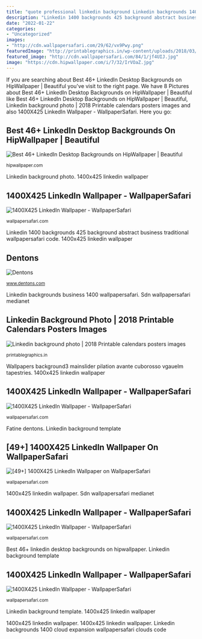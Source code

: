 ```yaml
---
title: "quote professional linkedin background Linkedin backgrounds 1400 cloud expansion wallpapersafari clouds code"
description: "Linkedin 1400 backgrounds 425 background abstract business traditional wallpapersafari code"
date: "2022-01-22"
categories:
- "Uncategorized"
images:
- "http://cdn.wallpapersafari.com/29/62/vx9Pwy.png"
featuredImage: "http://printablegraphics.in/wp-content/uploads/2018/03/Linkedin-background-photo-template.png"
featured_image: "http://cdn.wallpapersafari.com/84/1/jf4UIJ.jpg"
image: "https://cdn.hipwallpaper.com/i/7/32/IrVOaZ.jpg"
---
```


If you are searching about Best 46+ LinkedIn Desktop Backgrounds on HipWallpaper | Beautiful you've visit to the right page. We have 8 Pictures about Best 46+ LinkedIn Desktop Backgrounds on HipWallpaper | Beautiful like Best 46+ LinkedIn Desktop Backgrounds on HipWallpaper | Beautiful, Linkedin background photo | 2018 Printable calendars posters images and also 1400X425 LinkedIn Wallpaper - WallpaperSafari. Here you go:

## Best 46+ LinkedIn Desktop Backgrounds On HipWallpaper | Beautiful

![Best 46+ LinkedIn Desktop Backgrounds on HipWallpaper | Beautiful](https://cdn.hipwallpaper.com/i/7/32/IrVOaZ.jpg "1400x425 linkedin wallpaper")

<small>hipwallpaper.com</small>

Linkedin background photo. 1400x425 linkedin wallpaper

## 1400X425 LinkedIn Wallpaper - WallpaperSafari

![1400X425 LinkedIn Wallpaper - WallpaperSafari](http://cdn.wallpapersafari.com/29/62/vx9Pwy.png "Best 46+ linkedin desktop backgrounds on hipwallpaper")

<small>wallpapersafari.com</small>

Linkedin 1400 backgrounds 425 background abstract business traditional wallpapersafari code. 1400x425 linkedin wallpaper

## Dentons

![Dentons](https://www.dentons.com/en/-/media/images/website/person-images/e/ei-en/el-mechrafi_fatine.jpg "Linkedin backgrounds 1400 cloud expansion wallpapersafari clouds code")

<small>www.dentons.com</small>

Linkedin backgrounds business 1400 wallpapersafari. Sdn wallpapersafari medianet

## Linkedin Background Photo | 2018 Printable Calendars Posters Images

![Linkedin background photo | 2018 Printable calendars posters images](http://printablegraphics.in/wp-content/uploads/2018/03/Linkedin-background-photo-template.png "1400x425 linkedin wallpaper")

<small>printablegraphics.in</small>

Wallpapers background3 mainslider pilation avante cuborosso vgauelm tapestries. 1400x425 linkedin wallpaper

## 1400X425 LinkedIn Wallpaper - WallpaperSafari

![1400X425 LinkedIn Wallpaper - WallpaperSafari](http://cdn.wallpapersafari.com/84/1/jf4UIJ.jpg "[49+] 1400x425 linkedin wallpaper on wallpapersafari")

<small>wallpapersafari.com</small>

Fatine dentons. Linkedin background template

## [49+] 1400X425 LinkedIn Wallpaper On WallpaperSafari

![[49+] 1400X425 LinkedIn Wallpaper on WallpaperSafari](https://cdn.wallpapersafari.com/19/32/ftg0Mn.jpg "1400x425 linkedin wallpaper")

<small>wallpapersafari.com</small>

1400x425 linkedin wallpaper. Sdn wallpapersafari medianet

## 1400X425 LinkedIn Wallpaper - WallpaperSafari

![1400X425 LinkedIn Wallpaper - WallpaperSafari](http://cdn.wallpapersafari.com/65/30/RHPCMe.jpg "Fatine dentons")

<small>wallpapersafari.com</small>

Best 46+ linkedin desktop backgrounds on hipwallpaper. Linkedin background template

## 1400X425 LinkedIn Wallpaper - WallpaperSafari

![1400X425 LinkedIn Wallpaper - WallpaperSafari](https://cdn.wallpapersafari.com/23/12/ha9uYX.jpg "Linkedin background photo")

<small>wallpapersafari.com</small>

Linkedin background template. 1400x425 linkedin wallpaper

1400x425 linkedin wallpaper. 1400x425 linkedin wallpaper. Linkedin backgrounds 1400 cloud expansion wallpapersafari clouds code
